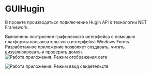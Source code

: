 # GUIHugin

В проекте производиться подключение Hugin API к технологии NET Framework.

Выполнено построение графического интерфейса с помощью платформы пользовательского интерфейса Windows Forms. Разработанное приложение позволяет создавать, читать, визуализировать и проверять домен.
![Работа приложения. Режим отображения сети](WinFormsApp2/Resources/GUIHugin_iiFiuVoYn5.png)

![Работа приложения. Режим ввод свидетельств](WinFormsApp2/Resources/GUIHugin_KqblcFiOBe.png)
